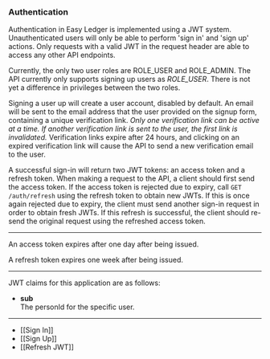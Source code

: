 ### Authentication

Authentication in Easy Ledger is implemented using a JWT system. Unauthenticated users will only be able to perform 'sign in' and 'sign up' actions. Only requests with a valid JWT in the request header are able to access any other API endpoints.

Currently, the only two user roles are ROLE_USER and ROLE_ADMIN. The API currently only supports signing up users as *ROLE_USER*. There is not yet a difference in privileges between the two roles.

Signing a user up will create a user account, disabled by default. An email will be sent to the email address that the user provided on the signup form, containing a unique verification link. *Only one verification link can be active at a time. If another verification link is sent to the user, the first link is invalidated.* Verification links expire after 24 hours, and clicking on an expired verification link will cause the API to send a new verification email to the user.


A successful sign-in will return two JWT tokens: an access token and a refresh token. When making a request to the API, a client should first send the access token. If the access token is rejected due to expiry, call `GET /auth/refresh` using the refresh token to obtain new JWTs. If this is once again rejected due to expiry, the client must send another sign-in request in order to obtain fresh JWTs. If this refresh is successful, the client should re-send the original request using the refreshed access token.
___
An access token expires after one day after being issued. 

A refresh token expires one week after being issued.
___
JWT claims for this application are as follows:

- **sub** <br/>
The personId for the specific user.


___
- [[Sign In]]
- [[Sign Up]]
- [[Refresh JWT]]